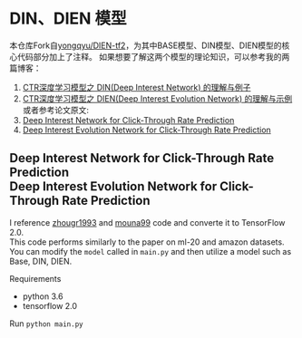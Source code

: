 # DIN、DIEN 模型
本仓库Fork自[yongqyu/DIEN-tf2](https://github.com/yongqyu/DIEN-tf2)，为其中BASE模型、DIN模型、DIEN模型的核心代码部分加上了注释。
如果想要了解这两个模型的理论知识，可以参考我的两篇博客：
1. [CTR深度学习模型之 DIN(Deep Interest Network) 的理解与例子](https://blog.csdn.net/VariableX/article/details/108796376)
2. [CTR深度学习模型之 DIEN(Deep Interest Evolution Network) 的理解与示例](https://blog.csdn.net/VariableX/article/details/108887709)
或者参考论文原文:
1. [Deep Interest Network for Click-Through Rate Prediction](https://arxiv.org/abs/1706.06978)
2. [Deep Interest Evolution Network for Click-Through Rate Prediction](https://arxiv.org/abs/1809.03672)

## Deep Interest Network for Click-Through Rate Prediction<br/>Deep Interest Evolution Network for Click-Through Rate Prediction

I reference [zhougr1993](https://github.com/zhougr1993/DeepInterestNetwork) and [mouna99](https://github.com/mouna99/dien) code and converte it to TensorFlow 2.0.  
This code performs similarly to the paper on ml-20 and amazon datasets.  
You can modify the ```model``` called in ```main.py``` and then utilize a model such as Base, DIN, DIEN.  

Requirements  
* python 3.6
* tensorflow 2.0

Run ```python main.py```
